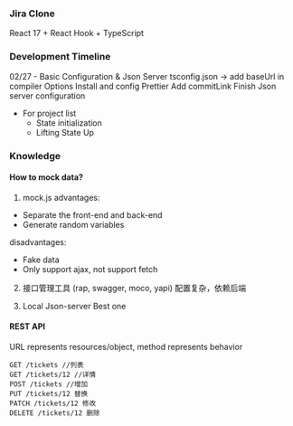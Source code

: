 ### Jira Clone

React 17 + React Hook + TypeScript

### Development Timeline

02/27 - Basic Configuration & Json Server
tsconfig.json -> add baseUrl in compiler Options
Install and config Prettier
Add commitLink
Finish Json server configuration

- For project list
  - State initialization
  - Lifting State Up

### Knowledge

#### How to mock data?

1. mock.js
   advantages:

- Separate the front-end and back-end
- Generate random variables

disadvantages:

- Fake data
- Only support ajax, not support fetch

2. 接口管理工具 (rap, swagger, moco, yapi)
   配置复杂，依赖后端

3. Local Json-server
   Best one

#### REST API

URL represents resources/object, method represents behavior

```$xslt
GET /tickets //列表
GET /tickets/12 //详情
POST /tickets //增加
PUT /tickets/12 替换
PATCH /tickets/12 修改
DELETE /tickets/12 删除
```
